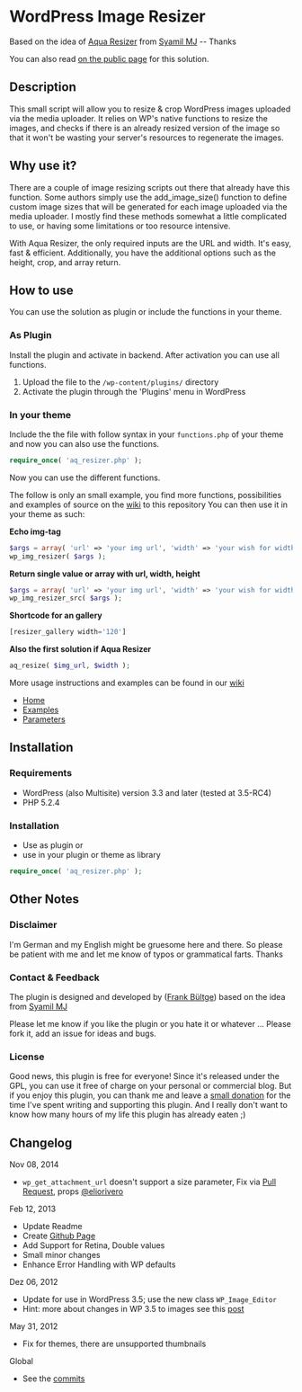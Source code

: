 # WordPress Image Resizer
Based on the idea of [Aqua Resizer](https://github.com/sy4mil/Aqua-Resizer) from [Syamil MJ](http://aquagraphite.com/) -- Thanks

You can also read [on the public page](http://bueltge.github.com/WP-Image-Resizer/) for this solution.

## Description
This small script will allow you to resize & crop WordPress images uploaded via the media uploader. It relies on WP's native functions to resize the images, and checks if there is an already resized version of the image so that it won't be wasting your server's resources to regenerate the images.

## Why use it?
There are a couple of image resizing scripts out there that already have this function. Some authors simply use the add_image_size() function to define custom image sizes that will be generated for each image uploaded via the media uploader. I mostly find these methods somewhat a little complicated to use, or having some limitations or too resource intensive.

With Aqua Resizer, the only required inputs are the URL and width. It's easy, fast & efficient. Additionally, you have the additional options such as the height, crop, and array return.

## How to use
You can use the solution as plugin or include the functions in your theme.

### As Plugin

Install the plugin and activate in backend. After activation you can use all functions.

 1. Upload the file to the `/wp-content/plugins/` directory
 1. Activate the plugin through the 'Plugins' menu in WordPress

### In your theme

Include the the file with follow syntax in your `functions.php` of your theme and now you can also use the functions. 
```php
require_once( 'aq_resizer.php' );
```

Now you can use the different functions.

The follow is only an small example, you find more functions, possibilities and examples of source on the [wiki](https://github.com/bueltge/WP-Image-Resizer/wiki) to this repository
You can then use it in your theme as such:

**Echo img-tag**
```php
$args = array( 'url' => 'your img url', 'width' => 'your wish for width' );
wp_img_resizer( $args );
```

**Return single value or array with url, width, height**
```php
$args = array( 'url' => 'your img url', 'width' => 'your wish for width' );
wp_img_resizer_src( $args );
```

**Shortcode for an gallery**
```php
[resizer_gallery width='120']
```

**Also the first solution if Aqua Resizer**
```php
aq_resize( $img_url, $width );
```

More usage instructions and examples can be found in our [wiki](https://github.com/bueltge/WP-Image-Resizer/wiki)

 * [Home](https://github.com/bueltge/WP-Image-Resizer/wiki)
 * [Examples](https://github.com/bueltge/WP-Image-Resizer/wiki/Examples)
 * [Parameters](https://github.com/bueltge/WP-Image-Resizer/wiki/Parameters)

## Installation

### Requirements
* WordPress (also Multisite) version 3.3 and later (tested at 3.5-RC4)
* PHP 5.2.4

### Installation
* Use as plugin or
* use in your plugin or theme as library
```php
require_once( 'aq_resizer.php' );
```

## Other Notes
### Disclaimer
I'm German and my English might be gruesome here and there. So please be patient with me and let me know of typos or grammatical farts. Thanks

### Contact & Feedback
The plugin is designed and developed by ([Frank Bültge](http://bueltge.de)) based on the idea from [Syamil MJ](http://aquagraphite.com/)

Please let me know if you like the plugin or you hate it or whatever ... Please fork it, add an issue for ideas and bugs.

### License
Good news, this plugin is free for everyone! Since it's released under the GPL, you can use it free of charge on your personal or commercial blog. But if you enjoy this plugin, you can thank me and leave a [small donation](http://bueltge.de/wunschliste/ "Wishliste and Donate") for the time I've spent writing and supporting this plugin. And I really don't want to know how many hours of my life this plugin has already eaten ;)

## Changelog
Nov 08, 2014
* `wp_get_attachment_url` doesn't support a size parameter, Fix via [Pull Request](https://github.com/bueltge/WP-Image-Resizer/pull/2), props [@eliorivero](https://github.com/eliorivero)

Feb 12, 2013
 * Update Readme
 * Create [Github Page](http://bueltge.github.com/WP-Image-Resizer)
 * Add Support for Retina, Double values
 * Small minor changes
 * Enhance Error Handling with WP defaults

Dez 06, 2012
 * Update for use in WordPress 3.5; use the new class `WP_Image_Editor`
 * Hint: more about changes in WP 3.5 to images see this [post](http://make.wordpress.org/core/2012/12/06/wp_image_editor-is-incoming/)

May 31, 2012
 * Fix for themes, there are unsupported thumbnails

Global
 * See the [commits](https://github.com/bueltge/WP-Image-Resizer/commits/master)
